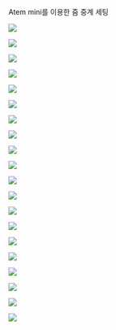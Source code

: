 Atem mini를 이용한 줌 중계 세팅

![](Assets/D023FCD8-D4D1-4D0A-B317-F9299146BF71.png)

![](Assets/F6D1A023-7868-4585-9709-C7A460F68E4A.png)

![](Assets/3D4DEFC8-B65A-4355-91FF-0FD34D544404.png)

![](Assets/7B1BF07B-C8F5-4723-85E9-4DD95E1DA6A5.png)

![](Assets/41A1D658-306D-4B09-9443-101FC6D5CD84.png)

![](Assets/8DA1B11A-5F58-44D1-A87C-87D7CC2C3A21.png)

![](Assets/88B7D80D-B0C0-424A-B3F3-9E22232EFFC7.png)

![](Assets/B56B242A-7E5B-4B45-9D80-9235C56DB66A.png)

![](Assets/5CB831A9-BBBF-4239-97B6-5E6049F8F9F0.png)

![](Assets/FA54CB2C-FB87-42AD-BF4B-EEB819102F8C.png)

![](Assets/881E0065-A5C4-4452-B801-FB2B2F4C2BAF.png)

![](Assets/9840C3A2-F3AC-48AC-BA0D-C03A9EAEB053.png)

![](Assets/50D77B10-43E8-448B-A82B-8E4E524317EE.png)

![](Assets/B2727C8C-190F-4674-9F64-A25B9D62D340.png)

![](Assets/22F70BAC-374C-4247-9057-DA0D74DE8149.png)

![](Assets/46146B8C-1286-4EC8-8359-35CB0CE96AB9.png)

![](Assets/277DE107-55AF-4640-8EB0-49E1488F6846.png)

![](Assets/C6C4C244-BC52-4D7B-B896-BDA065D33981.png)

![](Assets/6ABFBE12-4923-4125-AA92-AE6A20BF8BA7.png)

![](Assets/0F928B97-002E-451C-B7FA-CBED8F7DB1B9.png)